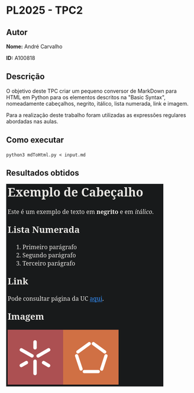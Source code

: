 # PL2025 - TPC2

## Autor

**Nome:** André Carvalho

**ID:** A100818

## Descrição

O objetivo deste TPC criar um pequeno conversor de MarkDown para HTML em Python para os elementos descritos na "Basic Syntax", nomeadamente cabeçalhos, negrito, itálico, lista numerada, link e imagem.

Para a realização deste trabalho foram utilizadas as expressões regulares abordadas nas aulas.

## Como executar
`python3 mdToHtml.py < input.md`

## Resultados obtidos
![Texto alternativo](results.png)